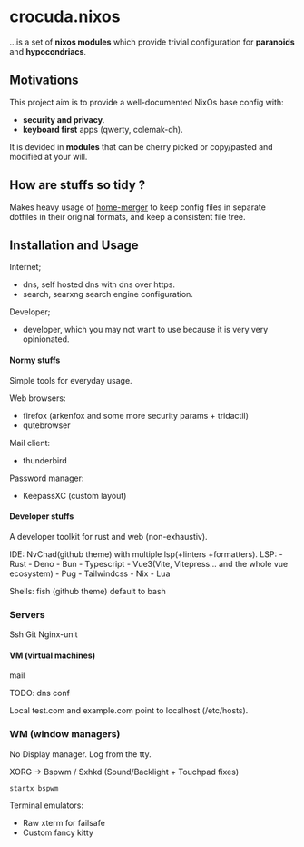 # crocuda.nixos

...is a set of **nixos modules** which provide trivial configuration for
**paranoids** and **hypocondriacs**.

## Motivations

This project aim is to provide a well-documented NixOs base config with:

- **security and privacy**.
- **keyboard first** apps (qwerty, colemak-dh).

It is devided in **modules** that can be cherry picked or copy/pasted and
modified at your will.

## How are stuffs so tidy ?

Makes heavy usage of [home-merger](https://github.com/pipelight/nixos-utils) to
keep config files in separate dotfiles in their original formats, and keep a
consistent file tree.

## Installation and Usage


Internet;

- dns, self hosted dns with dns over https.
- search, searxng search engine configuration.

Developer;

- developer, which you may not want to use because it is very very opinionated.

#### Normy stuffs

Simple tools for everyday usage.

Web browsers:

- firefox (arkenfox and some more security params + tridactil)
- qutebrowser

Mail client:

- thunderbird

Password manager:

- KeepassXC (custom layout)

#### Developer stuffs

A developer toolkit for rust and web (non-exhaustiv).

IDE: NvChad(github theme) with multiple lsp(+linters +formatters). LSP: - Rust -
Deno - Bun - Typescript - Vue3(Vite, Vitepress... and the whole vue ecosystem) -
Pug - Tailwindcss - Nix - Lua

Shells: fish (github theme) default to bash

### Servers

Ssh Git Nginx-unit

#### VM (virtual machines)

mail

TODO: dns conf

Local test.com and example.com point to localhost (/etc/hosts).

### WM (window managers)

No Display manager. Log from the tty.

XORG -> Bspwm / Sxhkd (Sound/Backlight + Touchpad fixes)

```sh
startx bspwm
```

Terminal emulators:

- Raw xterm for failsafe
- Custom fancy kitty
